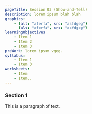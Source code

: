 ```yaml
---
pageTitle: Session 03 (Show-and-Tell)
description: lorem ipsum blah blah
graphics:
    - {alt: "aferfa", src: "asfdgeg"}
    - {alt: "aferfa", src: "asfdgeg"}
learningObjectives:
    - Item 1
    - Item 2
    - Item 3
preWork: lorem ipsum vgeg.
syllabus:
    - Item 1
    - Item 3
worksheets:
    - Item
    - Item..
---
```


### Section 1
This is a paragraph of text.